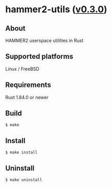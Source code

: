 hammer2-utils ([v0.3.0](https://github.com/kusumi/hammer2-utils/releases/tag/v0.3.0))
========

## About

HAMMER2 userspace utilities in Rust

## Supported platforms

Linux / FreeBSD

## Requirements

Rust 1.84.0 or newer

## Build

    $ make

## Install

    $ make install

## Uninstall

    $ make uninstall
